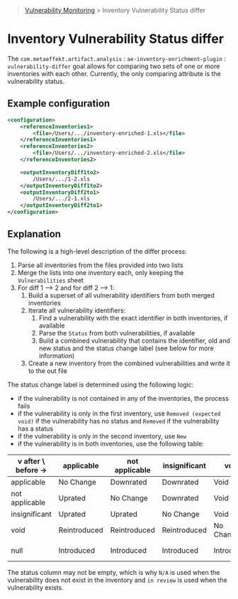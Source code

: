 > [Vulnerability Monitoring](../inventory-enrichment-overview.md) > Inventory Vulnerability Status differ

# Inventory Vulnerability Status differ

The `com.metaeffekt.artifact.analysis` : `ae-inventory-enrichment-plugin` : `vulnerability-differ` goal allows for
comparing two sets of one or more inventories with each other. Currently, the only comparing attribute is the
vulnerability status.

## Example configuration

```xml
<configuration>
    <referenceInventories1>
        <file>/Users/.../inventory-enriched-1.xls</file>
    </referenceInventories1>
    <referenceInventories2>
        <file>/Users/.../inventory-enriched-2.xls</file>
    </referenceInventories2>

    <outputInventoryDiff1to2>
        /Users/.../1-2.xls
    </outputInventoryDiff1to2>
    <outputInventoryDiff2to1>
        /Users/.../2-1.xls
    </outputInventoryDiff2to1>
</configuration>
```

## Explanation

The following is a high-level description of the differ process:

1. Parse all inventories from the files provided into two lists
2. Merge the lists into one inventory each, only keeping the `Vulnerabilities` sheet
3. For diff 1 --> 2 and for diff 2 --> 1:
    1. Build a superset of all vulnerability identifiers from both merged inventories
    2. Iterate all vulnerability identifiers:
        1. Find a vulnerability with the exact identifier in both inventories, if available
        2. Parse the `Status` from both vulnerabilities, if available
        3. Build a combined vulnerability that contains the identifier, old and new status and the status change label
           (see below for more information)
    3. Create a new inventory from the combined vulnerabilities and write it to the out file

The status change label is determined using the following logic:

- if the vulnerability is not contained in any of the inventories, the process fails
- if the vulnerability is only in the first inventory, use `Removed (expected void)` if the vulnerability has no status
  and `Removed` if the vulnerability has a status
- if the vulnerability is only in the second inventory, use `New`
- if the vulnerability is in both inventories, use the following table:

| v after \ before -> | applicable   | not applicable | insignificant | void       | null      |
|---------------------|--------------|----------------|---------------|------------|-----------|
| applicable          | No Change    | Downrated      | Downrated     | Void       | Invalid   |
| not applicable      | Uprated      | No Change      | Downrated     | Void       | Invalid   |
| insignificant       | Uprated      | Uprated        | No Change     | Void       | Invalid   |
| void                | Reintroduced | Reintroduced   | Reintroduced  | No Change  | Invalid   |
| null                | Introduced   | Introduced     | Introduced    | Introduced | No Change |

The status column may not be empty, which is why `N/A` is used when the vulnerability does not exist in the inventory
and `in review` is used when the vulnerability exists. 

